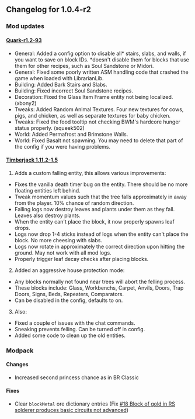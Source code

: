 ## Changelog for 1.0.4-r2

### Mod updates

#### [Quark-r1.2-93](https://minecraft.curseforge.com/projects/quark/files/2433183)

- General: Added a config option to disable all* stairs, slabs, and walls, if you want to save on block IDs. *doesn't disable them for blocks that use them for other recipes, such as Soul Sandstone or Midori.
- General: Fixed some poorly written ASM handling code that crashed the game when loaded with LibrarianLib.
- Building: Added Bark Stairs and Slabs.
- Building: Fixed incorrect Soul Sandstone recipes.
- Decoration: Fixed the Glass Item Frame entity not being localized. (xbony2)
- Tweaks: Added Random Animal Textures. Four new textures for cows, pigs, and chicken, as well as separate textures for baby chicken.
- Tweaks: Fixed the food tooltip not checking BWM's hardcore hunger status properly. (squeek502)
- World: Added Permafrost and Brimstone Walls.
- World: Fixed Basalt not spawning. You may need to delete that part of the config if you were having problems.

#### [Timberjack 1.11.2-1.5](https://minecraft.curseforge.com/projects/timberjack/files/2433301)

1. Adds a custom falling entity, this allows various improvements:

 - Fixes the vanilla death timer bug on the entity. There should be no more floating entities left behind.
 - Tweak momentum values such that the tree falls approximately in away from the player. 10% chance of random direction.
 - Falling logs now destroy leaves and plants under them as they fall. Leaves also destroy plants.
 - When the entity can't place the block, it now properly spawns leaf drops.
 - Logs now drop 1-4 sticks instead of logs when the entity can't place the block. No more cheesing with slabs.
 - Logs now rotate in approximately the correct direction upon hitting the ground. May not work with all mod logs.
 - Properly trigger leaf decay checks after placing blocks.
2. Added an aggressive house protection mode:
 - Any blocks normally not found near trees will abort the felling process.
 - These blocks include: Glass, Workbenchs, Carpet, Anvils, Doors, Trap Doors, Signs, Beds, Repeaters, Comparators.
 - Can be disabled in the config, defaults to on.
3. Also:
 - Fixed a couple of issues with the chat commands.
 - Sneaking prevents felling. Can be turned off in config.
 - Added some code to clean up the old entities.

### Modpack

#### Changes

- Increased second princess chance as in BR Classic

#### Fixes

- Clear `blockMetal` ore dictionary entries (Fix [#18 Block of gold in RS solderer produces basic circuits not advanced](https://github.com/Beyond-Reality/Beyond-Realty-Farscapes/issues/18))
